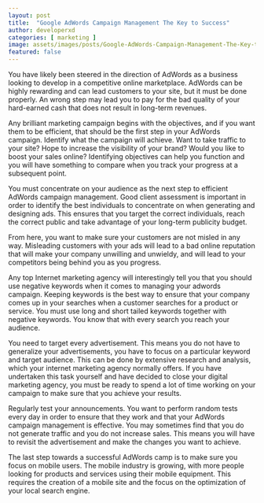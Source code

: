```yaml
---
layout: post
title:  "Google AdWords Campaign Management The Key to Success"
author: developerxd
categories: [ marketing ]
image: assets/images/posts/Google-AdWords-Campaign-Management-The-Key-to-Success/Google-AdWords-Campaign-Management.jpg
featured: false
---
```




You have likely been steered in the direction of AdWords as a business looking to develop in a competitive online marketplace. AdWords can be highly rewarding and can lead customers to your site, but it must be done properly. An wrong step may lead you to pay for the bad quality of your hard-earned cash that does not result in long-term revenues.



Any brilliant marketing campaign begins with the objectives, and if you want them to be efficient, that should be the first step in your AdWords campaign. Identify what the campaign will achieve. Want to take traffic to your site? Hope to increase the visibility of your brand? Would you like to boost your sales online? Identifying objectives can help you function and you will have something to compare when you track your progress at a subsequent point.



You must concentrate on your audience as the next step to efficient AdWords campaign management. Good client assessment is important in order to identify the best individuals to concentrate on when generating and designing ads. This ensures that you target the correct individuals, reach the correct public and take advantage of your long-term publicity budget.



From here, you want to make sure your customers are not misled in any way. Misleading customers with your ads will lead to a bad online reputation that will make your company unwilling and unwieldy, and will lead to your competitors being behind you as you progress.



Any top Internet marketing agency will interestingly tell you that you should use negative keywords when it comes to managing your adwords campaign. Keeping keywords is the best way to ensure that your company comes up in your searches when a customer searches for a product or service. You must use long and short tailed keywords together with negative keywords. You know that with every search you reach your audience.



You need to target every advertisement. This means you do not have to generalize your advertisements, you have to focus on a particular keyword and target audience. This can be done by extensive research and analysis, which your internet marketing agency normally offers. If you have undertaken this task yourself and have decided to close your digital marketing agency, you must be ready to spend a lot of time working on your campaign to make sure that you achieve your results.



Regularly test your announcements. You want to perform random tests every day in order to ensure that they work and that your AdWords campaign management is effective. You may sometimes find that you do not generate traffic and you do not increase sales. This means you will have to revisit the advertisement and make the changes you want to achieve.



The last step towards a successful AdWords camp is to make sure you focus on mobile users. The mobile industry is growing, with more people looking for products and services using their mobile equipment. This requires the creation of a mobile site and the focus on the optimization of your local search engine.